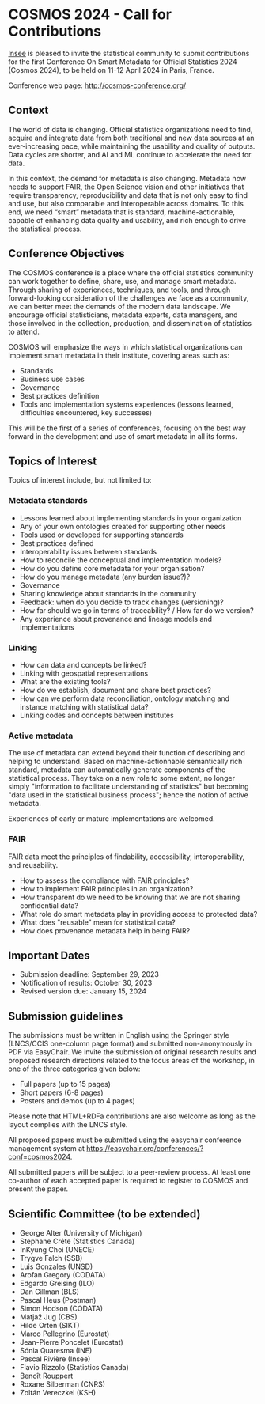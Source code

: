 # COSMOS 2024 - Call for Contributions

[Insee](https://www.insee.fr/en/) is pleased to invite the statistical community to submit contributions for the first Conference On Smart Metadata for Official Statistics 2024 (Cosmos 2024), to be held on 11-12 April 2024 in Paris, France.

Conference web page: http://cosmos-conference.org/

## Context

The world of data is changing. Official statistics organizations need to find, acquire and integrate data from both traditional and new data sources at an ever-increasing pace, while maintaining the usability and quality of outputs. Data cycles are shorter, and AI and ML continue to accelerate the need for data.

In this context, the demand for metadata is also changing. Metadata now needs to support FAIR, the Open Science vision and other initiatives that require transparency, reproducibility and data that is not only easy to find and use, but also comparable and interoperable across domains. To this end, we need “smart” metadata that is standard, machine-actionable, capable of enhancing data quality and usability, and rich enough to drive the statistical process.


## Conference Objectives

The COSMOS conference is a place where the official statistics community can work together to define, share, use, and manage smart metadata. Through sharing of experiences, techniques, and tools, and through forward-looking consideration of the challenges we face as a community, we can better meet the demands of the modern data landscape. We encourage official statisticians, metadata experts, data managers, and those involved in the collection, production, and dissemination of statistics to attend. 

COSMOS will emphasize the ways in which statistical organizations can implement smart metadata in their institute, covering areas such as:

- Standards
- Business use cases
- Governance
- Best practices definition
- Tools and implementation systems experiences (lessons learned, difficulties encountered, key successes)

This will be the first of a series of conferences, focusing on the best way forward in the development and use of smart metadata in all its forms.


## Topics of Interest

Topics of interest include, but not limited to:

### Metadata standards

- Lessons learned about implementing standards in your organization
- Any of your own ontologies created for supporting other needs
- Tools used or developed for supporting standards
- Best practices defined
- Interoperability issues between standards
- How to reconcile the conceptual and implementation models?
- How do you define core metadata for your organisation?
- How do you manage metadata (any burden issue?)?
- Governance
- Sharing knowledge about standards in the community
- Feedback: when do you decide to track changes (versioning)?
- How far should we go in terms of traceability? / How far do we version?
- Any experience about provenance and lineage models and implementations

### Linking

- How can data and concepts be linked?
- Linking with geospatial representations
- What are the existing tools?
- How do we establish, document and share best practices?
- How can we perform data reconciliation, ontology matching and instance matching with statistical data?
- Linking codes and concepts between institutes


### Active metadata

The use of metadata can extend beyond their function of describing and helping to understand. Based on machine-actionnable semantically rich standard, metadata can automatically generate components of the statistical process. They take on a new role to some extent, no longer simply "information to facilitate understanding of statistics" but becoming "data used in the statistical business process"; hence the notion of active metadata.

Experiences of early or mature implementations are welcomed.

### FAIR

FAIR data meet the principles of findability, accessibility, interoperability, and reusability.
- How to assess the compliance with FAIR principles?
- How to implement FAIR principles in an organization?
- How transparent do we need to be knowing that we are not sharing confidential data?
- What role do smart metadata play in providing access to protected data?
- What does "reusable" mean for statistical data?
- How does provenance metadata help in being FAIR?


## Important Dates

- Submission deadline: September 29, 2023
- Notification of results: October 30, 2023
- Revised version due: January 15, 2024


## Submission guidelines

The submissions must be written in English using the Springer style (LNCS/CCIS one-column page format) and submitted non-anonymously in PDF via EasyChair. We invite the submission of original research results and proposed research directions related to the focus areas of the workshop, in one of the three categories given below:

- Full papers (up to 15 pages)
- Short papers (6-8 pages)
- Posters and demos (up to 4 pages)

Please note that HTML+RDFa contributions are also welcome as long as the layout complies with the LNCS style.

All proposed papers must be submitted using the easychair conference management system at https://easychair.org/conferences/?conf=cosmos2024.

All submitted papers will be subject to a peer-review process. At least one co-author of each accepted paper is required to register to COSMOS and present the paper.


## Scientific Committee (to be extended)

- George Alter (University of Michigan)
- Stephane Crête (Statistics Canada)
- InKyung Choi (UNECE)
- Trygve Falch (SSB)
- Luis Gonzales (UNSD)
- Arofan Gregory (CODATA)
- Edgardo Greising (ILO)
- Dan Gillman (BLS)
- Pascal Heus (Postman)
- Simon Hodson (CODATA)
- Matjaž Jug (CBS)
- Hilde Orten (SIKT)
- Marco Pellegrino (Eurostat)
- Jean-Pierre Poncelet (Eurostat)
- Sónia Quaresma (INE)
- Pascal Rivière (Insee)
- Flavio Rizzolo (Statistics Canada)
- Benoît Rouppert
- Roxane Silberman (CNRS)
- Zoltán Vereczkei (KSH)
